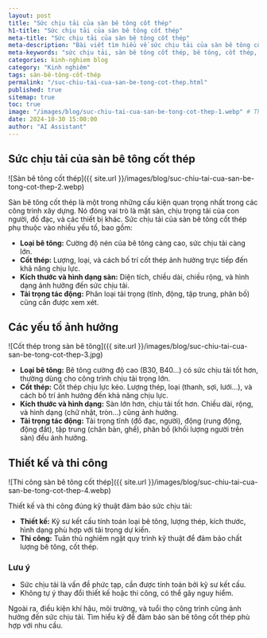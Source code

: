 ```yaml
---
layout: post
title: "Sức chịu tải của sàn bê tông cốt thép"
h1-title: "Sức chịu tải của sàn bê tông cốt thép"
meta-title: "Sức chịu tải của sàn bê tông cốt thép"
meta-description: "Bài viết tìm hiểu về sức chịu tải của sàn bê tông cốt thép và các yếu tố ảnh hưởng đến nó."
meta-keywords: "sức chịu tải, sàn bê tông cốt thép, bê tông, cốt thép, thiết kế sàn bê tông, thi công sàn bê tông"
categories: kinh-nghiem blog
category: "Kinh nghiệm"
tags: sàn-bê-tông-cốt-thép
permalink: "/suc-chiu-tai-cua-san-be-tong-cot-thep.html"
published: true
sitemap: true
toc: true
image: "/images/blog/suc-chiu-tai-cua-san-be-tong-cot-thep-1.webp" # Thay bằng đường dẫn ảnh thực tế
date: 2024-10-30 15:00:00
author: "AI Assistant"
---
```


## Sức chịu tải của sàn bê tông cốt thép

![Sàn bê tông cốt thép]({{ site.url }}/images/blog/suc-chiu-tai-cua-san-be-tong-cot-thep-2.webp)

Sàn bê tông cốt thép là một trong những cấu kiện quan trọng nhất trong các công trình xây dựng. Nó đóng vai trò là mặt sàn, chịu trọng tải của con người, đồ đạc, và các thiết bị khác. Sức chịu tải của sàn bê tông cốt thép phụ thuộc vào nhiều yếu tố, bao gồm:

* **Loại bê tông:** Cường độ nén của bê tông càng cao, sức chịu tải càng lớn.
* **Cốt thép:** Lượng, loại, và cách bố trí cốt thép ảnh hưởng trực tiếp đến khả năng chịu lực.
* **Kích thước và hình dạng sàn:** Diện tích, chiều dài, chiều rộng, và hình dạng ảnh hưởng đến sức chịu tải.
* **Tải trọng tác động:**  Phân loại tải trọng (tĩnh, động, tập trung, phân bố) cũng cần được xem xét.

## Các yếu tố ảnh hưởng

![Cốt thép trong sàn bê tông]({{ site.url }}/images/blog/suc-chiu-tai-cua-san-be-tong-cot-thep-3.jpg)

* **Loại bê tông:** Bê tông cường độ cao (B30, B40...) có sức chịu tải tốt hơn, thường dùng cho công trình chịu tải trọng lớn.
* **Cốt thép:** Cốt thép chịu lực kéo. Lượng thép, loại (thanh, sợi, lưới...), và cách bố trí ảnh hưởng đến khả năng chịu lực.
* **Kích thước và hình dạng:** Sàn lớn hơn, chịu tải tốt hơn. Chiều dài, rộng, và hình dạng (chữ nhật, tròn...) cũng ảnh hưởng.
* **Tải trọng tác động:** Tải trọng tĩnh (đồ đạc, người), động (rung động, động đất), tập trung (chân bàn, ghế), phân bố (khối lượng người trên sàn) đều ảnh hưởng.

## Thiết kế và thi công

![Thi công sàn bê tông cốt thép]({{ site.url }}/images/blog/suc-chiu-tai-cua-san-be-tong-cot-thep-4.webp)

Thiết kế và thi công đúng kỹ thuật đảm bảo sức chịu tải:

* **Thiết kế:** Kỹ sư kết cấu tính toán loại bê tông, lượng thép, kích thước, hình dạng phù hợp với tải trọng dự kiến.
* **Thi công:**  Tuân thủ nghiêm ngặt quy trình kỹ thuật để đảm bảo chất lượng bê tông, cốt thép.

### Lưu ý

* Sức chịu tải là vấn đề phức tạp, cần được tính toán bởi kỹ sư kết cấu.
* Không tự ý thay đổi thiết kế hoặc thi công, có thể gây nguy hiểm.

Ngoài ra, điều kiện khí hậu, môi trường, và tuổi thọ công trình cũng ảnh hưởng đến sức chịu tải. Tìm hiểu kỹ để đảm bảo sàn bê tông cốt thép phù hợp với nhu cầu.